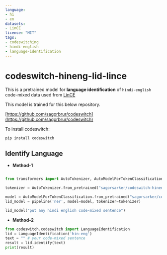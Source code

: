 ```yaml
---
language:
- hi
- en
datasets:
- LinCE
license: "MIT"
tags:
- codeswitching
- hindi-english
- language-identification
---
```


# codeswitch-hineng-lid-lince
This is a pretrained model for **language identification** of `hindi-english` code-mixed data used from [LinCE](https://ritual.uh.edu/lince/home)

This model is trained for this below repository. 

[https://github.com/sagorbrur/codeswitch](https://github.com/sagorbrur/codeswitch)

To install codeswitch:

```
pip install codeswitch
```

## Identify Language

* **Method-1**

```py

from transformers import AutoTokenizer, AutoModelForTokenClassification, pipline

tokenizer = AutoTokenizer.from_pretrained("sagorsarker/codeswitch-hineng-lid-lince")

model = AutoModelForTokenClassification.from_pretrained("sagorsarker/codeswitch-hineng-lid-lince")
lid_model = pipeline('ner', model=model, tokenizer=tokenizer)

lid_model("put any hindi english code-mixed sentence")

```

* **Method-2**

```py
from codeswitch.codeswitch import LanguageIdentification
lid = LanguageIdentification('hin-eng') 
text = "" # your code-mixed sentence 
result = lid.identify(text)
print(result)
```


